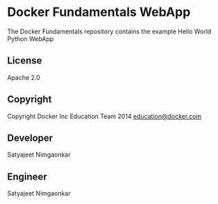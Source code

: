 Docker Fundamentals WebApp
==========================

The Docker Fundamentals repository contains the example Hello World Python WebApp

## License

Apache 2.0

## Copyright

Copyright Docker Inc Education Team 2014 <education@docker.com>

## Developer

Satyajeet Nimgaonkar

## Engineer

Satyajeet Nimgaonkar

